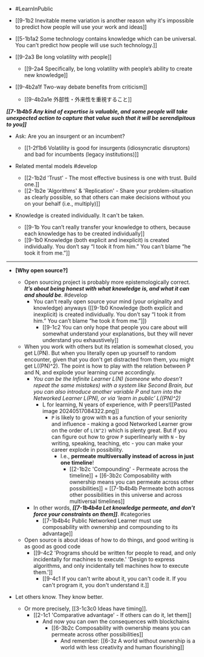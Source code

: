 - #LearnInPublic

- [[9-1b2 Inevitable meme variation is another reason why it's impossible to predict how people will use your work and ideas]]
- [[5-1b1a2 Some technology contains knowledge which can be universal. You can’t predict how people will use such technology.]]

- [[9-2a3 Be long volatility with people]]
	- [[9-2a4 Specifically, be long volatility with people’s ability to create new knowledge]]

- [[9-4b2a1f Two-way debate benefits from criticism]]
	- [[9-4b2a1e 外部性・外来性を重視すること]]

***[[7-1b4b5 Any kind of expertise is valuable, and some people will take unexpected action to capture that value such that it will be serendipitous to you]]***

- Ask: Are you an insurgent or an incumbent?
	- [[1-2f1b6 Volatility is good for insurgents (idiosyncratic disruptors) and bad for incumbents (legacy institutions)]]

- Related mental models #develop
	- [[2-1b2d 'Trust' - The most effective business is one with trust. Build one.]]
	- [[2-1b2e 'Algorithms' & 'Replication' - Share your problem-situation as clearly possible, so that others can make decisions without you on your behalf (i.e., multiply)]]

- Knowledge is created individually. It can't be taken.
	- [[9-1b You can’t really transfer your knowledge to others, because each knowledge has to be created individually]]
	- [[9-1b0 Knowledge (both explicit and inexplicit) is created individually. You don’t say “I took it from him.” You can’t blame “he took it from me.”]]

---
- **[Why open source?]** 
    - Open sourcing project is probably more epistemologically correct. ***It’s about being honest with what knowledge is, and what it can and should be***. #develop 
        - You can’t really open source your mind (your originality and knowledge) anyways ([[9-1b0 Knowledge (both explicit and inexplicit) is created individually. You don’t say “I took it from him.” You can’t blame “he took it from me.”]])
            - [[9-1c2 You can only hope that people you care about will somewhat understand your explanations, but they will never understand you exhaustively]]
    - When you work with others but its relation is somewhat closed, you get L(PN). But when you literally open up yourself to random encounter, given that you don't get distracted from them, you might get L((PN)^2). The point is how to play with the relation between P and N, and explode your learning curve accordingly.
	    - *You can be the Infinite Learner L(N) (someone who doesn’t repeat the same mistakes) with a system like Second Brain, but you can also introduce another variable P and turn into the Networked Learner L(PN), or via ‘learn in public’ L((PN)^2)*
		    - L for learning, N years of experience, with P peers![[Pasted image 20240517084322.png]]
				- `P` is likely to grow with `N` as a function of your seniority and influence - making a good Networked Learner grow on the order of `L(N^2)` which is plenty great. But if you can figure out how to grow `P` superlinearly with `N` - by writing, speaking, teaching, etc - you can make your career explode in possibility.
					- I.e., **permeate multiversally instead of across in just one timeline**!
						- [[2-1b2c 'Compounding' - Permeate across the timeline]] + [[6-3b2c Composability with ownership means you can permeate across other possibilities]] = [[7-1b4b4b Permeate both across other possibilities in this universe and across multiversal timelines]]
		- In other words, ***[[7-1b4b4a Let knowledge permeate, and don’t force your constraints on them]]***. #categories 
			- [[7-1b4b4c Public Networked Learner must use composability with ownership and compounding to its advantage]]
    - Open source is about ideas of how to do things, and good writing is as good as good code
	    - [[9-4c2 'Programs should be written for people to read, and only incidentally for machines to execute.' 'Design to express algorithms, and only incidentally tell machines how to execute them.']]
		    - [[9-4c1 If you can't write about it, you can't code it. If you can't program it, you don't understand it.]]

- Let others know. They know better. 
	- Or more precisely, [[3-1c3c0 Ideas have timing]].
		- [[2-1c1 'Comparative advantage' - If others can do it, let them]]
			- And now you can own the consequences with blockchains 
				- [[6-3b2c Composability with ownership means you can permeate across other possibilities]]
					- And remember: [[6-3z A world without ownership is a world with less creativity and human flourishing]]